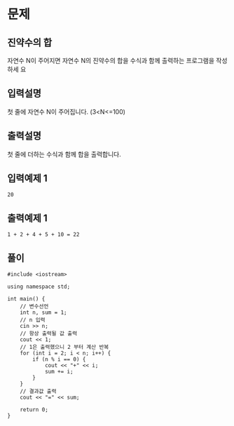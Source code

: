# 문제

## 진약수의 합

자연수 N이 주어지면 자연수 N의 진약수의 합을 수식과 함께 출력하는 프로그램을 작성하세
요

## 입력설명

첫 줄에 자연수 N이 주어집니다. (3<N<=100)


## 출력설명

첫 줄에 더하는 수식과 함께 합을 출력합니다.



## 입력예제 1

```
20
```



## 출력예제 1

```
1 + 2 + 4 + 5 + 10 = 22 
```



## 풀이


```
#include <iostream>

using namespace std;

int main() {
	// 변수선언
	int n, sum = 1;
	// n 입력
	cin >> n;
	// 항상 출력될 값 출력
	cout << 1;
	// 1은 출력했으니 2 부터 계산 반복
	for (int i = 2; i < n; i++) {
		if (n % i == 0) {
			cout << "+" << i;
			sum += i;
		}
	}
	// 결과값 출력
	cout << "=" << sum;

	return 0;
}
```
